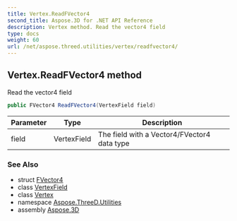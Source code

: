 ```yaml
---
title: Vertex.ReadFVector4
second_title: Aspose.3D for .NET API Reference
description: Vertex method. Read the vector4 field
type: docs
weight: 60
url: /net/aspose.threed.utilities/vertex/readfvector4/
---
```

## Vertex.ReadFVector4 method

Read the vector4 field

```csharp
public FVector4 ReadFVector4(VertexField field)
```

| Parameter | Type | Description |
| --- | --- | --- |
| field | VertexField | The field with a Vector4/FVector4 data type |

### See Also

* struct [FVector4](../../fvector4/)
* class [VertexField](../../vertexfield/)
* class [Vertex](../)
* namespace [Aspose.ThreeD.Utilities](../../../aspose.threed.utilities/)
* assembly [Aspose.3D](../../../)


